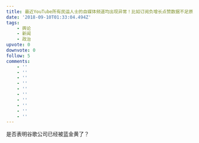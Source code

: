 ```yaml
---
title: 最近YouTube所有民运人士的自媒体频道均出现异常！比如订阅负增长点赞数据不足原来1/10等状况
date: '2018-09-10T01:33:04.494Z'
tags:
    - 舆论
    - 新闻
    - 政治
upvote: 0
downvote: 0
follow: 5
comments:
    - ''
    - ''
    - ''
    - ''
    - ''
    - ''
    - ''
    - ''
    - ''
    - ''
---
```


是否表明谷歌公司已经被蓝金黄了？
